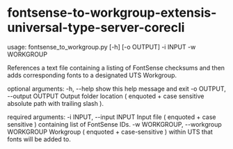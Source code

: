 # fontsense-to-workgroup-extensis-universal-type-server-corecli

usage: fontsense_to_workgroup.py [-h] [-o OUTPUT] -i INPUT -w WORKGROUP

References a text file containing a listing of FontSense checksums and then
adds corresponding fonts to a designated UTS Workgroup.

optional arguments:
  -h, --help            show this help message and exit
  -o OUTPUT, --output OUTPUT
                        Output folder location ( enquoted + case sensitive
                        absolute path with trailing slash ).

required arguments:
  -i INPUT, --input INPUT
                        Input file ( enquoted + case sensitive ) containing
                        list of FontSense IDs.
  -w WORKGROUP, --workgroup WORKGROUP
                        Workgroup ( enquoted + case-sensitive ) within UTS
                        that fonts will be added to.
